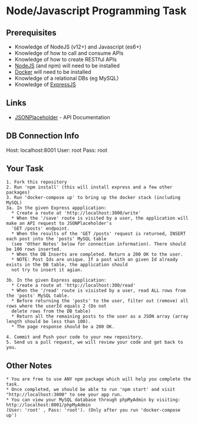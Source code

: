 # Node/Javascript Programming Task

## Prerequisites
* Knowledge of NodeJS (v12+) and Javascript (es6+)
* Knowledge of how to call and consume APIs
* Knowledge of how to create RESTful APIs
* [NodeJS](https://nodejs.org/en/) (and npm) will need to be installed
* [Docker](https://docs.docker.com/) will need to be installed
* Knowledge of a relational DBs (eg MySQL)
* Knowledge of [ExpressJS](https://expressjs.com/)

## Links
* [JSONPlaceholder](https://jsonplaceholder.typicode.com/) - API Documentation

## DB Connection Info
Host: localhost:8001
User: root
Pass: root

## Your Task
    1. Fork this repository
    2. Run 'npm install' (this will install express and a few other packages)
    3. Run 'docker-compose up' to bring up the docker stack (including MySQL)
    3a. In the given Express appplication:
      * Create a route at 'http://localhost:3000/write'
      * When the '/save' route is visited by a user, the application will make an API request to JSONPlaceholder's 
      'GET /posts' endpoint. 
      * When the results of the 'GET /posts' request is returned, INSERT each post into the 'posts' MySQL table 
      (see 'Other Notes' below for connection information). There should be 100 rows inserted.
      * When the DB Inserts are completed. Return a 200 OK to the user.
      * NOTE: Post Ids are unique. If a post with an given Id already exists in the DB table, the application should 
      not try to insert it agian.
      
    3b. In the given Express appplication:
      * Create a route at 'http://localhost:300/read'
      * When the '/read' route is visisted by a user, read ALL rows from the 'posts' MySQL table.
      * Before returning the 'posts' to the user, filter out (remove) all rows where the userId equals 2 (Do not 
      delete rows from the DB table)
      * Return all the remaining posts to the user as a JSON array (array length should be less than 100).  
      * The page response should be a 200 OK.
      
    4. Commit and Push your code to your new repository.
    5. Send us a pull request, we will review your code and get back to you. 
    
## Other Notes
    * You are free to use ANY npm package which will help you complete the task.
    * Once completed, we should be able to run 'npm start' and visit "http://localhost:3000" to see your app run.
    * You can view your MySQL database through phpMyAdmin by visiting: http://localhost:8001/phpMyAdmin 
    (User: 'root' , Pass: 'root'). (Only after you run 'docker-compose up')
